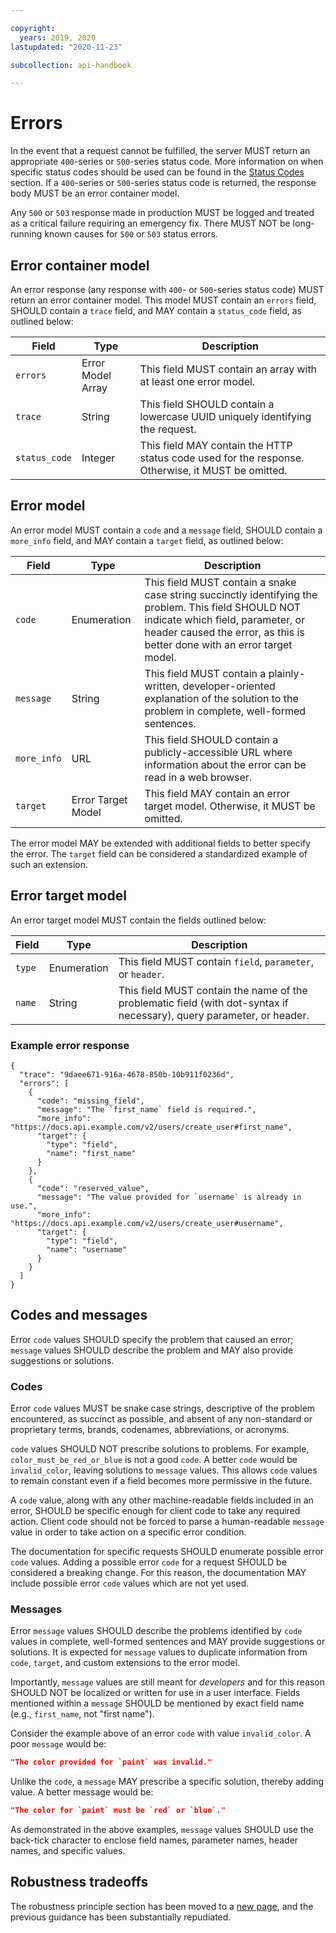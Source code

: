 ```yaml
---

copyright:
  years: 2019, 2020
lastupdated: "2020-11-23"

subcollection: api-handbook

---
```


# Errors

In the event that a request cannot be fulfilled, the server MUST return an appropriate `400`-series
or `500`-series status code. More information on when specific status codes should be used can be
found in the [Status Codes](/docs/api-handbook?topic=api-handbook-status-codes) section. If a `400`-series or
`500`-series status code is returned, the response body MUST be an error container model.

Any `500` or `503` response made in production MUST be logged and treated as a critical failure
requiring an emergency fix. There MUST NOT be long-running known causes for `500` or `503` status
errors.

## Error container model

An error response (any response with `400`- or `500`-series status code) MUST return an error
container model. This model MUST contain an `errors` field, SHOULD contain a `trace` field, and MAY
contain a `status_code` field, as outlined below:

| Field | Type | Description |
| ----- | ---- | ----------- |
| `errors` | Error Model Array | This field MUST contain an array with at least one error model. |
| `trace` | String | This field SHOULD contain a lowercase UUID uniquely identifying the request. |
| `status_code` | Integer | This field MAY contain the HTTP status code used for the response. Otherwise, it MUST be omitted. |

## Error model

An error model MUST contain a `code` and a `message` field, SHOULD contain a `more_info` field, and
MAY contain a `target` field, as outlined below:

| Field | Type | Description |
| ----- | ---- | ----------- |
| `code` | Enumeration | This field MUST contain a snake case string succinctly identifying the problem. This field SHOULD NOT indicate which field, parameter, or header caused the error, as this is better done with an error target model. |
| `message` | String | This field MUST contain a plainly-written, developer-oriented explanation of the solution to the problem in complete, well-formed sentences. |
| `more_info` | URL | This field SHOULD contain a publicly-accessible URL where information about the error can be read in a web browser. |
| `target` | Error Target Model | This field MAY contain an error target model. Otherwise, it MUST be omitted.     |

The error model MAY be extended with additional fields to better specify the error. The `target`
field can be considered a standardized example of such an extension.

## Error target model

An error target model MUST contain the fields outlined below:

| Field | Type | Description |
| ----- | ---- | ----------- |
| `type` | Enumeration | This field MUST contain `field`, `parameter`, or `header`. |
| `name` | String | This field MUST contain the name of the problematic field (with dot-syntax if necessary), query parameter, or header. |

### Example error response

```
{
  "trace": "9daee671-916a-4678-850b-10b911f0236d",
  "errors": [
    {
      "code": "missing_field",
      "message": "The `first_name` field is required.",
      "more_info": "https://docs.api.example.com/v2/users/create_user#first_name",
      "target": {
        "type": "field",
        "name": "first_name"
      }
    },
    {
      "code": "reserved_value",
      "message": "The value provided for `username` is already in use.",
      "more_info": "https://docs.api.example.com/v2/users/create_user#username",
      "target": {
        "type": "field",
        "name": "username"
      }
    }
  ]
}
```

## Codes and messages

Error `code` values SHOULD specify the problem that caused an error; `message` values SHOULD
describe the problem and MAY also provide suggestions or solutions.

### Codes

Error `code` values MUST be snake case strings, descriptive of the problem encountered, as succinct
as possible, and absent of any non-standard or proprietary terms, brands, codenames, abbreviations,
or acronyms.

`code` values SHOULD NOT prescribe solutions to problems. For example, `color_must_be_red_or_blue`
is not a good `code`. A better `code` would be `invalid_color`, leaving solutions to `message`
values. This allows `code` values to remain constant even if a field becomes more permissive in the
future.

A `code` value, along with any other machine-readable fields included in an error, SHOULD be
specific enough for client code to take any required action. Client code should not be forced to
parse a human-readable `message` value in order to take action on a specific error condition.

The documentation for specific requests SHOULD enumerate possible error `code` values. Adding a
possible error `code` for a request SHOULD be considered a breaking change. For this reason, the
documentation MAY include possible error `code` values which are not yet used.

### Messages

Error `message` values SHOULD describe the problems identified by `code` values in complete,
well-formed sentences and MAY provide suggestions or solutions. It is expected for `message` values
to duplicate information from `code`, `target`, and custom extensions to the error model.

Importantly, `message` values are still meant for _developers_ and for this reason SHOULD NOT be
localized or written for use in a user interface. Fields mentioned within a `message` SHOULD be
mentioned by exact field name (e.g., `first_name`, not "first name").

Consider the example above of an error `code` with value `invalid_color`. A poor `message` would be:

```json
"The color provided for `paint` was invalid."
```

Unlike the `code`, a `message` MAY prescribe a specific solution, thereby adding value. A better
message would be:

```json
"The color for `paint` must be `red` or `blue`."
```

As demonstrated in the above examples, `message` values SHOULD use the back-tick character to
enclose field names, parameter names, header names, and specific values.

## Robustness tradeoffs

The robustness principle section has been moved to a [new page](/docs/api-handbook?topic=api-handbook-robustness), and
the previous guidance has been substantially repudiated.
